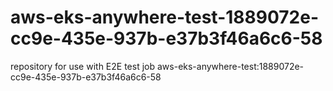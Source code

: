 # aws-eks-anywhere-test-1889072e-cc9e-435e-937b-e37b3f46a6c6-58
repository for use with E2E test job aws-eks-anywhere-test:1889072e-cc9e-435e-937b-e37b3f46a6c6-58
